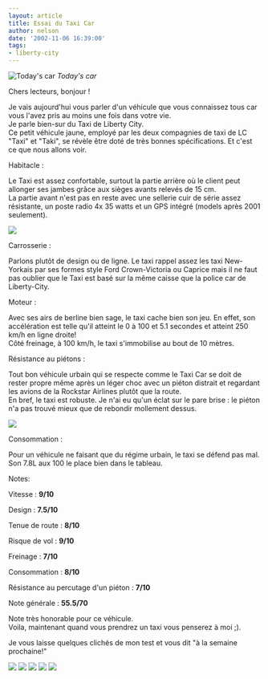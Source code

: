 ```yaml
---
layout: article
title: Essai du Taxi Car
author: nelson
date: '2002-11-06 16:39:00'
tags:
- liberty-city
---
```


![Today's car](/content/images/2016/07/previewtaxi.jpg)
_Today's car_

Chers lecteurs, bonjour !

Je vais aujourd'hui vous parler d'un véhicule que vous connaissez tous car vous l'avez pris au moins une fois dans votre vie.  
Je parle bien-sur du Taxi de Liberty City.  
Ce petit véhicule jaune, employé par les deux compagnies de taxi de LC "Taxi" et "Taki", se révèle être doté de très bonnes spécifications. Et c'est ce que nous allons voir.

Habitacle :

Le Taxi est assez confortable, surtout la partie arrière où le client peut allonger ses jambes grâce aux sièges avants relevés de 15 cm.  
La partie avant n'est pas en reste avec une sellerie cuir de série assez résistante, un poste radio 4x 35 watts et un GPS intégré (models après 2001 seulement).

![](/content/images/2016/07/taxi6.jpg)

Carrosserie :

Parlons plutôt de design ou de ligne. Le taxi rappel assez les taxi New-Yorkais par ses formes style Ford Crown-Victoria ou Caprice mais il ne faut pas oublier que le Taxi est basé sur la même caisse que la police car de Liberty-City.

Moteur :

Avec ses airs de berline bien sage, le taxi cache bien son jeu. En effet, son accélération est telle qu'il atteint le 0 à 100 et 5.1 secondes et atteint 250 km/h en ligne droite!  
Côté freinage, à 100 km/h, le taxi s'immobilise au bout de 10 mètres.

Résistance au piétons :

Tout bon véhicule urbain qui se respecte comme le Taxi Car se doit de rester propre même après un léger choc avec un piéton distrait et regardant les avions de la Rockstar Airlines plutôt que la route.  
En bref, le taxi est robuste. Je n'ai eu qu'un éclat sur le pare brise : le piéton n'a pas trouvé mieux que de rebondir mollement dessus.

![](/content/images/2016/07/taxi7.jpg)

Consommation :

Pour un véhicule ne faisant que du régime urbain, le taxi se défend pas mal. Son 7.8L aux 100 le place bien dans le tableau.

Notes:

Vitesse : **9/10**

Design : **7.5/10**

Tenue de route : **8/10**

Risque de vol : **9/10**

Freinage : **7/10**

Consommation : **8/10**

Résistance au percutage d'un piéton : **7/10**

Note générale : **55.5/70**

Note très honorable pour ce véhicule.  
Voila, maintenant quand vous prendrez un taxi vous penserez à moi ;).

Je vous laisse quelques clichés de mon test et vous dit "à la semaine prochaine!"

![](/content/images/2016/07/taxi.jpg)
![](/content/images/2016/07/taxi2.jpg)
![](/content/images/2016/07/taxi3.jpg)
![](/content/images/2016/07/taxi4.jpg)
![](/content/images/2016/07/taxi5.jpg)

<!--kg-card-end: markdown-->
